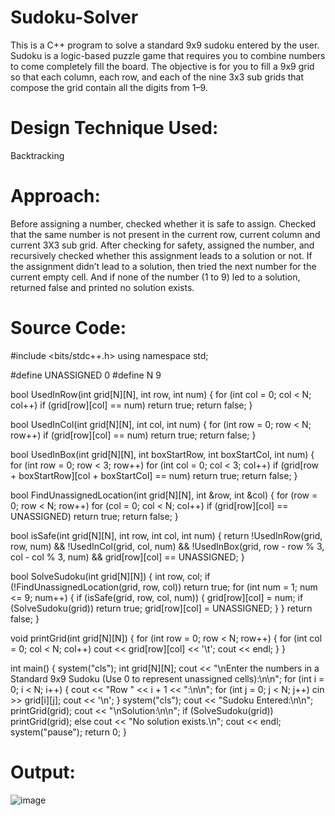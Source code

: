 # Sudoku-Solver
This is a C++ program to solve a standard 9x9 sudoku entered by the user. Sudoku is a logic-based puzzle game that requires you to combine numbers to come completely fill the board. The objective is for you to fill a 9x9 grid so that each column, each row, and each of the nine 3x3 sub grids that compose the grid contain all the digits from 1–9.

# Design Technique Used: 
Backtracking

# Approach:

Before assigning a number, checked whether it is safe to assign. Checked that the same number is not present in the current row, current column and current 3X3 sub grid. After checking for safety, assigned the number, and recursively checked whether this assignment leads to a solution or not. If the assignment didn’t lead to a solution, then tried the next number for the current empty cell. And if none of the number (1 to 9) led to a solution, returned false and printed no solution exists.

# Source Code:

#include <bits/stdc++.h>
using namespace std;

#define UNASSIGNED 0
#define N 9

bool UsedInRow(int grid[N][N], int row, int num)
{
    for (int col = 0; col < N; col++)
        if (grid[row][col] == num)
            return true;
    return false;
}

bool UsedInCol(int grid[N][N], int col, int num)
{
    for (int row = 0; row < N; row++)
        if (grid[row][col] == num)
            return true;
    return false;
}

bool UsedInBox(int grid[N][N], int boxStartRow, int boxStartCol, int num)
{
    for (int row = 0; row < 3; row++)
        for (int col = 0; col < 3; col++)
            if (grid[row + boxStartRow][col + boxStartCol] == num)
                return true;
    return false;
}

bool FindUnassignedLocation(int grid[N][N], int &row, int &col)
{
    for (row = 0; row < N; row++)
        for (col = 0; col < N; col++)
            if (grid[row][col] == UNASSIGNED)
                return true;
    return false;
}

bool isSafe(int grid[N][N], int row, int col, int num)
{
    return !UsedInRow(grid, row, num) && !UsedInCol(grid, col, num) && !UsedInBox(grid, row - row % 3, col - col % 3, num) && grid[row][col] == UNASSIGNED;
}

bool SolveSudoku(int grid[N][N])
{
    int row, col;
    if (!FindUnassignedLocation(grid, row, col))
        return true;
    for (int num = 1; num <= 9; num++)
    {
        if (isSafe(grid, row, col, num))
        {
            grid[row][col] = num;
            if (SolveSudoku(grid))
                return true;
            grid[row][col] = UNASSIGNED;
        }
    }
    return false;
}

void printGrid(int grid[N][N])
{
    for (int row = 0; row < N; row++)
    {
        for (int col = 0; col < N; col++)
            cout << grid[row][col] << '\t';
        cout << endl;
    }
}

int main()
{
    system("cls");
    int grid[N][N];
    cout << "\nEnter the numbers in a Standard 9x9 Sudoku (Use 0 to represent unassigned cells):\n\n";
    for (int i = 0; i < N; i++)
    {
        cout << "Row " << i + 1 << ":\n\n";
        for (int j = 0; j < N; j++)
            cin >> grid[i][j];
        cout << '\n';
    }
    system("cls");
    cout << "Sudoku Entered:\n\n";
    printGrid(grid);
    cout << "\nSolution:\n\n";
    if (SolveSudoku(grid))
        printGrid(grid);
    else
        cout << "No solution exists.\n";
    cout << endl;
    system("pause");
    return 0;
}

# Output: 

![image](https://user-images.githubusercontent.com/91213354/174858109-419aa357-39b6-4076-af9c-35a46d760002.png)
